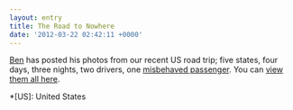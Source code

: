 ```yaml
---
layout: entry
title: The Road to Nowhere
date: '2012-03-22 02:42:11 +0000'
---
```

[Ben][1] has posted his photos from our recent US road trip; five states, four days, three nights, two drivers, one [misbehaved passenger][2]. You can [view them all here][3].

[1]: http://benbarnett.net/
[2]: http://andyhume.net/
[3]: http://www.flickr.com/photos/benpbarnett/sets/72157629624153789/

*[US]: United States